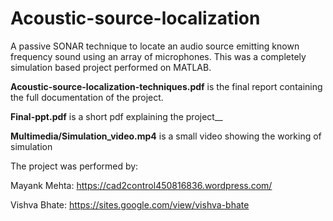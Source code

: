 # Acoustic-source-localization

A passive SONAR technique to locate an audio source emitting known frequency sound using an array of microphones. This was a completely simulation based project performed on MATLAB. 

**Acoustic-source-localization-techniques.pdf** is the final report containing the full documentation of the project.

**Final-ppt.pdf** is a short pdf explaining the project__

**Multimedia/Simulation_video.mp4** is a small video showing the working of simulation

The project was performed by:

 Mayank Mehta: https://cad2control450816836.wordpress.com/
 
 Vishva Bhate: https://sites.google.com/view/vishva-bhate
